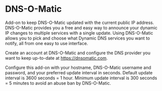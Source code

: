 # DNS-O-Matic

Add-on to keep DNS-O-Matic updated with the current public IP address. DNS-O-Matic provides you a free and easy way to announce your dynamic IP changes to multiple services with a single update. Using DNS-O-Matic allows you to pick and choose what Dynamic DNS services you want to notify, all from one easy to use interface.

Create an account at DNS-O-Matic and configure the DNS provider you want to keep up-to-date at https://dnsomatic.com.

Configure this add-on with your hostname, DNS-O-Matic username and password, and your preferred update interval in seconds. Default update interval is 3600 seconds = 1 hour. Minimum update interval is 300 seconds = 5 minutes to avoid an abuse ban by DNS-O-Matic.